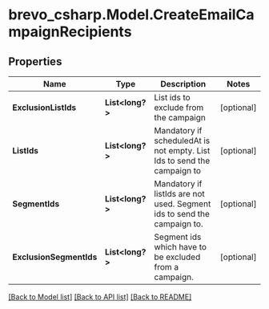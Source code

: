 # brevo_csharp.Model.CreateEmailCampaignRecipients
## Properties

Name | Type | Description | Notes
------------ | ------------- | ------------- | -------------
**ExclusionListIds** | **List&lt;long?&gt;** | List ids to exclude from the campaign | [optional] 
**ListIds** | **List&lt;long?&gt;** | Mandatory if scheduledAt is not empty. List Ids to send the campaign to | [optional] 
**SegmentIds** | **List&lt;long?&gt;** | Mandatory if listIds are not used. Segment ids to send the campaign to. | [optional] 
**ExclusionSegmentIds** | **List&lt;long?&gt;** | Segment ids which have to be excluded from a campaign.  | [optional] 

[[Back to Model list]](../README.md#documentation-for-models) [[Back to API list]](../README.md#documentation-for-api-endpoints) [[Back to README]](../README.md)

